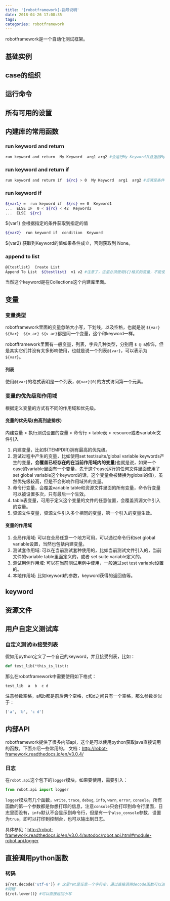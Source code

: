 ```yaml
---
title: '[robotframework]-指导说明'
date: 2018-04-26 17:08:35
tags:
categories: robotframework
---
```


robotframework是一个自动化测试框架。

<!--more-->

## 基础实例
## case的组织
## 运行命令

## 所有可用的设置
## 内建库的常用函数

### run keyword and return

``` bash
run keyword and return  My Keyword  arg1 arg2 #会运行My Keyword并且返回My Keyword的返回值
```

### run keyword and return if

``` bash
run keyword and return if  ${rc} > 0  My Keyword  arg1  arg2 #当满足条件的时候运行My Keyword并且返回这个的返回值
```

### run keyword if

``` bash
${var1} =  run keyword if  ${rc} == 0  Keyword1
...  ELSE IF  0 < ${rc} < 42  Keyword2
...  ELSE  ${rc}
```

${var1} 会根据指定的条件获取到指定的值

``` bash
${var2}  run keyword if  condition  Keyword
```

${var2} 获取到Keyword的值如果条件成立，否则获取到 None。

### append to list

``` bash
@{testlist}  Create List
Append To List  ${testlist}  v1 v2 #注意了，这里必须使用${}格式的变量，不能使用@{}格式变量
```

当然这个keyword是在Collections这个内建库里面。

## 变量

### 变量类型

robotframework里面的变量忽略大小写，下划线，以及空格，也就是说 `${var}  ${Var}  ${v_ar} ${v ar}`都是同一个变量，这个和keyword一样。

robotfframework里面有一般变量，列表，字典几种类型，分别用 `$ @ &`修饰，但是其实它们并没有太多影响使用，也就是说一个列表`@{var}`，可以表示为`${var}`。

#### 列表

使用`@{var}`的格式表明是一个列表，`@{var}[0]`的方式访问第一个元素。

### 变量的优先级和作用域

根据定义变量的方式有不同的作用域和优先级。

#### 变量的优先级(由高到底排序)

内建变量 > 执行测试设置的变量 > 命令行 > table表 > resource或者variable文件引入

1. 内建变量，比如${TEMPDIR}拥有最高的优先级。
2. 测试过程中产生的变量，比如使用set test/suite/global variable keywords产生的变量，__会覆盖已经存在的在当前作用域内的变量__(也就是说，如果一个case的variable里面有一个变量，先于这个case运行的任何文件里面使用了set global variable这个keyword的话，这个变量会被替换为global的值)，虽然优先级较高，但是不会影响作用域外的变量。
3. 命令行变量，会覆盖variable table和资源文件里面的所有变量，命令行变量可以被设置多次，只有最后一个生效。
4. table表变量，可用于定义这个变量的文件的任意位置，会覆盖资源文件引入的变量。
5. 资源文件变量，资源文件引入多个相同的变量，第一个引入的变量生效。

#### 变量的作用域

1. 全局作用域: 可以在全局任意一个地方可用，可以通过命令行和set global variable设置，当然也包括内建变量。
2. 测试套作用域: 可以在当前测试套种使用的，比如当前测试文件引入的，当前文件的variable table里面定义的，或者 set suite variable定义的。
3. 测试用例作用域: 可以在当前测试用例中使用，一般通过set test variable设置的。
4. 本地作用域: 比如keyword的参数，keyword获得的返回值等。
## keyword
## 资源文件
## 用户自定义测试库

### 自定义测试lib接受列表

假如用python定义了一个自己的keyword，并且接受列表，比如：

``` python
def test_lib(*this_is_list):
```

那么在robotframework中需要使用如下格式：

``` robotframework
test_lib  a  b  c d
```

注意参数空格，a和b都是前后两个空格，c和d之间只有一个空格，那么参数类似于：
``` python
['a', 'b', 'c d']
```

## 内部API

robotframework提供了很多内部api，这个是可以使用python获取java直接调用的函数。下面介绍一些常用的。
文档：http://robot-framework.readthedocs.io/en/v3.0.4/

### 日志

在`robot.api`这个包下的`logger`模块，如果要使用，需要引入：

``` python
from robot.api import logger
```

`logger`模块有几个函数，`write`, `trace`, `debug`, `info`, `warn`, `error`, `console`，所有函数的第一个参数都是你想打印的信息，注意`console`只会打印到命令行里面，日志里面没有，`info`默认不会显示到命令行，但是有一个`also_console`参数，设置为`true`，即可以打印到控制台，也可以输出到日志。

具体参见：http://robot-framework.readthedocs.io/en/v3.0.4/autodoc/robot.api.html#module-robot.api.logger

## 直接调用python函数

### 转码

``` python
${ret.decode('utf-8')} # 这里ret是任意一个字符串，通过直接调用decode函数可以进行解码操作
#同理
${ret.lower()} #可以直接返回小写
```
